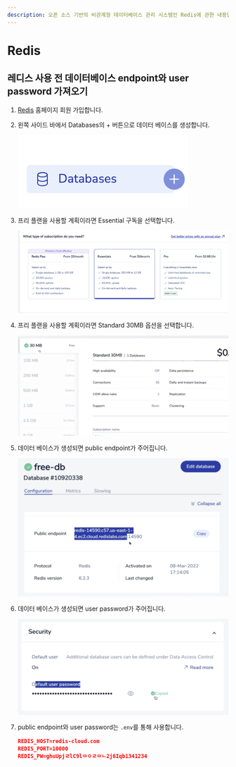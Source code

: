 ```yaml
---
description: 오픈 소스 기반의 비관계형 데이터베이스 관리 시스템인 Redis에 관한 내용입니다.
---
```


# Redis

## 레디스 사용 전 데이터베이스 endpoint와 user password 가져오기

1. [Redis](https://redis.io/lp/try1/?utm_campaign=gg_s_brand_acq_apac-en_21161918358&utm_source=google&utm_medium=cpc&utm_content=redis_exact&utm_term=&gad_source=1&gclid=Cj0KCQiA9667BhDoARIsANnamQa61RJu2wtjN6wVdTvi0pqH7RHusQrufKeh6bMpJdzYFKCOU1VnbekaAohrEALw_wcB) 홈페이지 회원 가입합니다.

2. 왼쪽 사이드 바에서 Databases의 + 버튼으로 데이터 베이스를 생성합니다.

   ![redis01](./img/redis01.png)

3. 프리 플랜을 사용할 계획이라면 Essential 구독을 선택합니다.

   ![redis02](./img/redis02.png)

4. 프리 플랜을 사용할 계획이라면 Standard 30MB 옵션을 선택합니다.

   ![redis03](./img/redis03.png)

5. 데이터 베이스가 생성되면 public endpoint가 주어집니다.

   ![redis04](./img/redis04.png)

6. 데이터 베이스가 생성되면 user password가 주어집니다.

   ![redis05](./img/redis05.png)

7. public endpoint와 user password는 `.env`를 통해 사용합니다.

   ```json
   REDIS_HOST=redis-cloud.com
   REDIS_PORT=10000
   REDIS_PW=ghuUpjㄹlC9lㅁㅇㄹㅁㄴ2j6Iqb1341234
   ```

